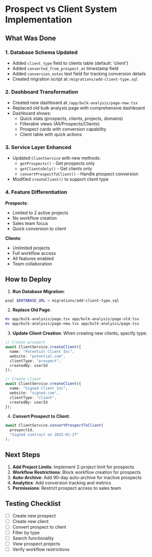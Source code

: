 # Prospect vs Client System Implementation

## What Was Done

### 1. Database Schema Updated
- Added `client_type` field to clients table (default: 'client')
- Added `converted_from_prospect_at` timestamp field
- Added `conversion_notes` text field for tracking conversion details
- Created migration script at `/migrations/add-client-type.sql`

### 2. Dashboard Transformation
- Created new dashboard at `/app/bulk-analysis/page-new.tsx`
- Replaced old bulk analysis page with comprehensive dashboard
- Dashboard shows:
  - Quick stats (prospects, clients, projects, domains)
  - Filterable views (All/Prospects/Clients)
  - Prospect cards with conversion capability
  - Client table with quick actions

### 3. Service Layer Enhanced
- Updated `ClientService` with new methods:
  - `getProspects()` - Get prospects only
  - `getClientsOnly()` - Get clients only
  - `convertProspectToClient()` - Handle prospect conversion
- Modified `createClient()` to support client type

### 4. Feature Differentiation
**Prospects**:
- Limited to 2 active projects
- No workflow creation
- Sales team focus
- Quick conversion to client

**Clients**:
- Unlimited projects
- Full workflow access
- All features enabled
- Team collaboration

## How to Deploy

1. **Run Database Migration**:
```bash
psql $DATABASE_URL < migrations/add-client-type.sql
```

2. **Replace Old Page**:
```bash
mv app/bulk-analysis/page.tsx app/bulk-analysis/page-old.tsx
mv app/bulk-analysis/page-new.tsx app/bulk-analysis/page.tsx
```

3. **Update Client Creation**:
When creating new clients, specify type:
```typescript
// Create prospect
await ClientService.createClient({
  name: "Potential Client Inc",
  website: "potential.com",
  clientType: "prospect",
  createdBy: userId
});

// Create client
await ClientService.createClient({
  name: "Signed Client Inc",
  website: "signed.com",
  clientType: "client",
  createdBy: userId
});
```

4. **Convert Prospect to Client**:
```typescript
await ClientService.convertProspectToClient(
  prospectId,
  "Signed contract on 2025-01-27"
);
```

## Next Steps

1. **Add Project Limits**: Implement 2-project limit for prospects
2. **Workflow Restrictions**: Block workflow creation for prospects
3. **Auto-Archive**: Add 90-day auto-archive for inactive prospects
4. **Analytics**: Add conversion tracking and metrics
5. **Permissions**: Restrict prospect access to sales team

## Testing Checklist

- [ ] Create new prospect
- [ ] Create new client
- [ ] Convert prospect to client
- [ ] Filter by type
- [ ] Search functionality
- [ ] View prospect projects
- [ ] Verify workflow restrictions